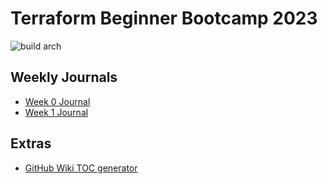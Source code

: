 # Terraform Beginner Bootcamp 2023


![build arch](https://github.com/shayne008/terraform-beginner-bootcamp-2023/assets/49353061/63c270c5-ac05-407e-abad-a2846e3abc0a)




## Weekly Journals
- [Week 0 Journal](journal/Week0.md)
- [Week 1 Journal](journal/Week1.md)


## Extras
- [GitHub Wiki TOC generator](https://ecotrust-canada.github.io/markdown-toc/)

